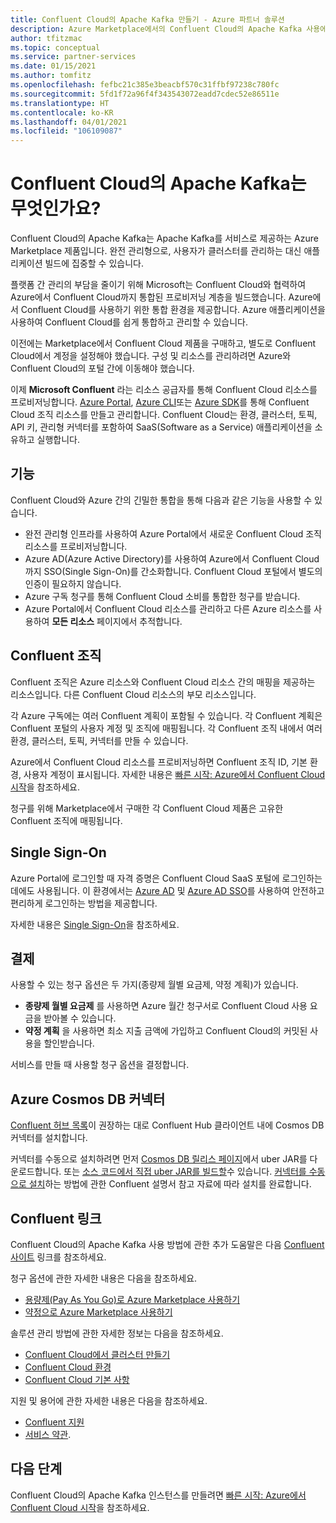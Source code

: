 ```yaml
---
title: Confluent Cloud의 Apache Kafka 만들기 - Azure 파트너 솔루션
description: Azure Marketplace에서의 Confluent Cloud의 Apache Kafka 사용에 관한 자세한 정보.
author: tfitzmac
ms.topic: conceptual
ms.service: partner-services
ms.date: 01/15/2021
ms.author: tomfitz
ms.openlocfilehash: fefbc21c385e3beacbf570c31ffbf97238c780fc
ms.sourcegitcommit: 5fd1f72a96f4f343543072eadd7cdec52e86511e
ms.translationtype: HT
ms.contentlocale: ko-KR
ms.lasthandoff: 04/01/2021
ms.locfileid: "106109087"
---
```

# <a name="what-is-apache-kafka-for-confluent-cloud"></a>Confluent Cloud의 Apache Kafka는 무엇인가요?

Confluent Cloud의 Apache Kafka는 Apache Kafka를 서비스로 제공하는 Azure Marketplace 제품입니다. 완전 관리형으로, 사용자가 클러스터를 관리하는 대신 애플리케이션 빌드에 집중할 수 있습니다.

플랫폼 간 관리의 부담을 줄이기 위해 Microsoft는 Confluent Cloud와 협력하여 Azure에서 Confluent Cloud까지 통합된 프로비저닝 계층을 빌드했습니다. Azure에서 Confluent Cloud를 사용하기 위한 통합 환경을 제공합니다. Azure 애플리케이션을 사용하여 Confluent Cloud를 쉽게 통합하고 관리할 수 있습니다.

이전에는 Marketplace에서 Confluent Cloud 제품을 구매하고, 별도로 Confluent Cloud에서 계정을 설정해야 했습니다. 구성 및 리소스를 관리하려면 Azure와 Confluent Cloud의 포털 간에 이동해야 했습니다.

이제 **Microsoft Confluent** 라는 리소스 공급자를 통해 Confluent Cloud 리소스를 프로비저닝합니다. [Azure Portal](https://portal.azure.com/), [Azure CLI](/cli/azure/)또는 [Azure SDK](/azure/#languages-and-tools)를 통해 Confluent Cloud 조직 리소스를 만들고 관리합니다. Confluent Cloud는 환경, 클러스터, 토픽, API 키, 관리형 커넥터를 포함하여 SaaS(Software as a Service) 애플리케이션을 소유하고 실행합니다.

## <a name="capabilities"></a>기능

Confluent Cloud와 Azure 간의 긴밀한 통합을 통해 다음과 같은 기능을 사용할 수 있습니다.

- 완전 관리형 인프라를 사용하여 Azure Portal에서 새로운 Confluent Cloud 조직 리소스를 프로비저닝합니다.
- Azure AD(Azure Active Directory)를 사용하여 Azure에서 Confluent Cloud까지 SSO(Single Sign-On)를 간소화합니다. Confluent Cloud 포털에서 별도의 인증이 필요하지 않습니다.
- Azure 구독 청구를 통해 Confluent Cloud 소비를 통합한 청구를 받습니다.
- Azure Portal에서 Confluent Cloud 리소스를 관리하고 다른 Azure 리소스를 사용하여 **모든 리소스** 페이지에서 추적합니다.

## <a name="confluent-organization"></a>Confluent 조직

Confluent 조직은 Azure 리소스와 Confluent Cloud 리소스 간의 매핑을 제공하는 리소스입니다. 다른 Confluent Cloud 리소스의 부모 리소스입니다.

각 Azure 구독에는 여러 Confluent 계획이 포함될 수 있습니다. 각 Confluent 계획은 Confluent 포털의 사용자 계정 및 조직에 매핑됩니다. 각 Confluent 조직 내에서 여러 환경, 클러스터, 토픽, 커넥터를 만들 수 있습니다.

Azure에서 Confluent Cloud 리소스를 프로비저닝하면 Confluent 조직 ID, 기본 환경, 사용자 계정이 표시됩니다. 자세한 내용은 [빠른 시작: Azure에서 Confluent Cloud 시작](create.md)을 참조하세요.

청구를 위해 Marketplace에서 구매한 각 Confluent Cloud 제품은 고유한 Confluent 조직에 매핑됩니다.

## <a name="single-sign-on"></a>Single Sign-On

Azure Portal에 로그인할 때 자격 증명은 Confluent Cloud SaaS 포털에 로그인하는 데에도 사용됩니다. 이 환경에서는 [Azure AD](../../active-directory/fundamentals/active-directory-whatis.md) 및 [Azure AD SSO](../../active-directory/manage-apps/what-is-single-sign-on.md)를 사용하여 안전하고 편리하게 로그인하는 방법을 제공합니다.

자세한 내용은 [Single Sign-On](manage.md#single-sign-on)을 참조하세요.

## <a name="billing"></a>결제

사용할 수 있는 청구 옵션은 두 가지(종량제 월별 요금제, 약정 계획)가 있습니다.

- **종량제 월별 요금제** 를 사용하면 Azure 월간 청구서로 Confluent Cloud 사용 요금을 받아볼 수 있습니다.
- **약정 계획** 을 사용하면 최소 지출 금액에 가입하고 Confluent Cloud의 커밋된 사용을 할인받습니다.

서비스를 만들 때 사용할 청구 옵션을 결정합니다.

## <a name="connector-to-azure-cosmos-db"></a>Azure Cosmos DB 커넥터

[Confluent 허브 목록](https://www.confluent.io/hub/microsoftcorporation/kafka-connect-cosmos)이 권장하는 대로 Confluent Hub 클라이언트 내에 Cosmos DB 커넥터를 설치합니다. 

커넥터를 수동으로 설치하려면 먼저 [Cosmos DB 릴리스 페이지](https://github.com/microsoft/kafka-connect-cosmosdb/releases)에서 uber JAR를 다운로드합니다. 또는 [소스 코드에서 직접 uber JAR를 빌드할](https://github.com/microsoft/kafka-connect-cosmosdb/blob/dev/doc/README_Sink.md#install-sink-connector)수 있습니다. [커넥터를 수동으로 설치](https://docs.confluent.io/home/connect/install.html#install-connector-manually)하는 방법에 관한 Confluent 설명서 참고 자료에 따라 설치를 완료합니다.  

## <a name="confluent-links"></a>Confluent 링크

Confluent Cloud의 Apache Kafka 사용 방법에 관한 추가 도움말은 다음 [Confluent 사이트](https://docs.confluent.io/home/overview.html) 링크를 참조하세요.

청구 옵션에 관한 자세한 내용은 다음을 참조하세요.

* [용량제(Pay As You Go)로 Azure Marketplace 사용하기](https://docs.confluent.io/cloud/current/billing/ccloud-azure-payg.html)
* [약정으로 Azure Marketplace 사용하기](https://docs.confluent.io/cloud/current/billing/ccloud-azure-ubb.html)

솔루션 관리 방법에 관한 자세한 정보는 다음을 참조하세요.

* [Confluent Cloud에서 클러스터 만들기](https://docs.confluent.io/cloud/current/clusters/create-cluster.html)
* [Confluent Cloud 환경](https://docs.confluent.io/current/cloud/using/environments.html)
* [Confluent Cloud 기본 사항](https://docs.confluent.io/current/cloud/using/cloud-basics.html)

지원 및 용어에 관한 자세한 내용은 다음을 참조하세요.

* [Confluent 지원](https://support.confluent.io)
* [서비스 약관](https://www.confluent.io/confluent-cloud-tos).

## <a name="next-steps"></a>다음 단계

Confluent Cloud의 Apache Kafka 인스턴스를 만들려면 [빠른 시작: Azure에서 Confluent Cloud 시작](create.md)을 참조하세요.
